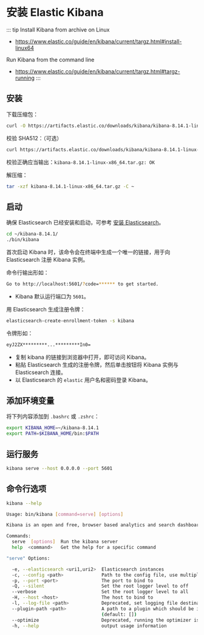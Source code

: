 # 安装 Elastic Kibana


::: tip Install Kibana from archive on Linux
* https://www.elastic.co/guide/en/kibana/current/targz.html#install-linux64

Run Kibana from the command line
* https://www.elastic.co/guide/en/kibana/current/targz.html#targz-running
:::

## 安装


下载压缩包：

```sh
curl -O https://artifacts.elastic.co/downloads/kibana/kibana-8.14.1-linux-x86_64.tar.gz
```

校验 SHA512：（可选）

```sh
curl https://artifacts.elastic.co/downloads/kibana/kibana-8.14.1-linux-x86_64.tar.gz.sha512 | shasum -a 512 -c -
```

校验正确应当输出：`kibana-8.14.1-linux-x86_64.tar.gz: OK`

解压缩：

```sh
tar -xzf kibana-8.14.1-linux-x86_64.tar.gz -C ~
```

## 启动

确保 Elasticsearch 已经安装和启动，可参考 [安装 Elasticsearch](./elastic-search.md)。

```sh
cd ~/kibana-8.14.1/
./bin/kibana
```

首次启动 Kibana 时，该命令会在终端中生成一个唯一的链接，用于向 Elasticsearch 注册 Kibana 实例。

命令行输出形如：

```sh
Go to http://localhost:5601/?code=****** to get started.
```

- Kibana 默认运行端口为 `5601`。

用 Elasticsearch 生成注册令牌：

```sh
elasticsearch-create-enrollment-token -s kibana
```

令牌形如：

```sh
eyJ2ZX*********...*********In0=
```

- 复制 kibana 的链接到浏览器中打开，即可访问 Kibana。
- 粘贴 Elasticsearch 生成的注册令牌，然后单击按钮将 Kibana 实例与 Elasticsearch 连接。
- 以 Elasticsearch 的 `elastic` 用户名和密码登录 Kibana。

## 添加环境变量

将下列内容添加到 `.bashrc` 或 `.zshrc`：

```sh
export KIBANA_HOME=~/kibana-8.14.1
export PATH=$KIBANA_HOME/bin:$PATH
```

## 运行服务

```sh
kibana serve --host 0.0.0.0 --port 5601
```

## 命令行选项

```sh
kibana --help
```

```sh
Usage: bin/kibana [command=serve] [options]

Kibana is an open and free, browser based analytics and search dashboard for Elasticsearch.

Commands:
  serve  [options]  Run the kibana server
  help  <command>   Get the help for a specific command

"serve" Options:

  -e, --elasticsearch <uri1,uri2>  Elasticsearch instances
  -c, --config <path>              Path to the config file, use multiple --config args to include multiple config files (default: [])
  -p, --port <port>                The port to bind to
  -Q, --silent                     Set the root logger level to off
  --verbose                        Set the root logger level to all
  -H, --host <host>                The host to bind to
  -l, --log-file <path>            Deprecated, set logging file destination in your configuration
  --plugin-path <path>             A path to a plugin which should be included by the server, this can be specified multiple times to specify multiple paths
                                   (default: [])
  --optimize                       Deprecated, running the optimizer is no longer required
  -h, --help                       output usage information
```